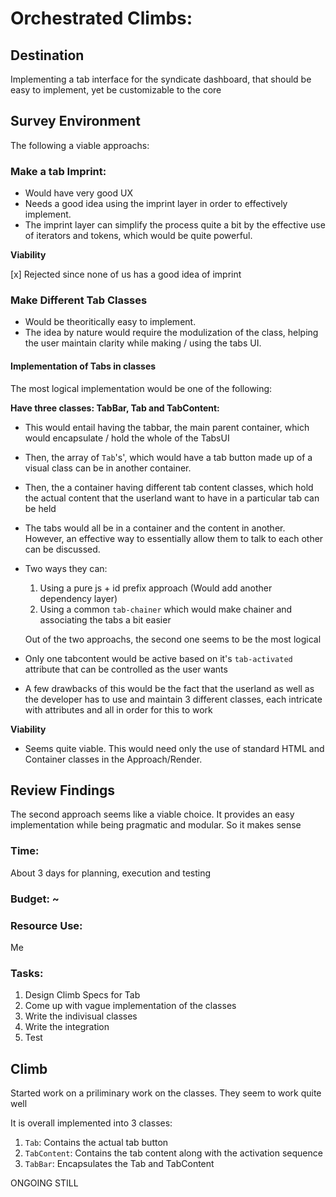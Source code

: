 # Orchestrated Climbs:

## Destination

Implementing a tab interface for the syndicate dashboard, 
that should be easy to implement, yet be customizable to the core

## Survey Environment

The following a viable approachs:

### Make a tab Imprint:

- Would have very good UX
- Needs a good idea using the imprint layer in order to effectively implement.
- The imprint layer can simplify the process quite a bit by the effective use of
iterators and tokens, which would be quite powerful.

**Viability**

[x] Rejected since none of us has a good idea of imprint


### Make Different Tab Classes

- Would be theoritically easy to implement.
- The idea by nature would require the modulization of the class, helping the user
maintain clarity while making / using the tabs UI.

#### Implementation of Tabs in classes

The most logical implementation would be one of the following:

**Have three classes: TabBar, Tab and TabContent:**

- This would entail having the tabbar, the main parent container, which would
encapsulate / hold the whole of the TabsUI

- Then, the  array of `Tab`'s', which would have a tab button made up of a 
visual class can be in another container.

- Then, the a container having different tab content classes, which hold the actual 
content that the userland want to have in a particular tab can be held

- The tabs would all be in a container and the content in another. However, an effective
way to essentially allow them to talk to each other can be discussed.

- Two ways they can:
    1. Using a pure js + id prefix approach (Would add another dependency layer)
    2. Using a common `tab-chainer` which would make chainer and associating the tabs a bit easier

    Out of the two approachs, the second one seems to be the most logical

- Only one tabcontent would be active based on it's `tab-activated` attribute
that can be controlled as the user wants

- A few drawbacks of this would be the fact that the userland as well as the developer
has to use and maintain 3 different classes, each intricate with attributes and all 
in order for this to work

**Viability**

- Seems quite viable. This would need only the use of standard HTML and Container classes
in the Approach/Render.

## Review Findings

The second approach seems like a viable choice.
It provides an easy implementation while being pragmatic and modular.
So it makes sense

### Time:

About 3 days for planning, execution and testing

### Budget: ~

### Resource Use:

Me

### Tasks:

1. Design Climb Specs for Tab
2. Come up with vague implementation of the classes
3. Write the indivisual classes
4. Write the integration
5. Test

## Climb

Started work on a priliminary work on the classes.
They seem to work quite well

It is overall implemented into 3 classes:
1. `Tab`: Contains the actual tab button
2. `TabContent`: Contains the tab content along with the activation sequence
3. `TabBar`: Encapsulates the Tab and TabContent

ONGOING STILL
